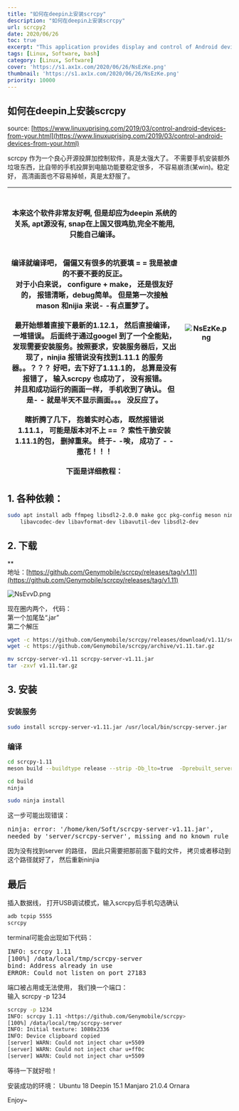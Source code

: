 ```yaml
---
title: "如何在deepin上安装scrcpy"
description: "如何在deepin上安装scrcpy"
url: scrcpy2
date: 2020/06/26
toc: true
excerpt: "This application provides display and control of Android devices connected on USB (or over TCP/IP). It does not require any root access. It works on GNU/Linux, Windows and macOS."
tags: [Linux, Software, bash]
category: [Linux, Software]
cover: 'https://s1.ax1x.com/2020/06/26/NsEzKe.png'
thumbnail: 'https://s1.ax1x.com/2020/06/26/NsEzKe.png'
priority: 10000
---
```


## 如何在deepin上安装scrcpy

source: [https://www.linuxuprising.com/2019/03/control-android-devices-from-your.html](https://www.linuxuprising.com/2019/03/control-android-devices-from-your.html)

scrcpy 作为一个良心开源投屏加控制软件，真是太强大了。 不需要手机安装额外垃圾东西，比自带的手机投屏到电脑功能要稳定很多， 不容易崩溃(某win)。稳定好， 高清画面也不容易掉帧，真是太舒服了。

| <br /><br />**本来**这个软件非常友好啊, 但是却应为deepin 系统的关系, apt源没有, snap在上国又很鸡肋,完全不能用, 只能自己编译。<br /><br /><br />编译就编译吧， 偏偏又有很多的坑要填 = = 我是被虐的不要不要的反正。<br />对于小白来说， configure + make， 还是很友好的， 报错清晰，debug简单。 但是第一次接触mason 和nijia 来说- -有点噩梦了。<br /><br />最开始想着直接下最新的1.12.1， 然后直接编译， 一堆错误。 后面终于通过googel 到了一个全能贴， 发现需要安装服务。按照要求，安装服务器后，又出现了，ninjia 报错说没有找到1.11.1 的服务器。。？？？ 好吧，去下好了1.11.1的， 总算是没有报错了， 输入scrcpy 也成功了， 没有报错。<br />并且和成功运行的画面一样， 手机收到了确认。 但是- - 就是半天不显示画面。。。 没反应了。<br /><br />瞎折腾了几下， 抱着实时心态， 既然报错说1.11.1， 可能是版本对不上 == ？ 索性干脆安装1.11.1的包， 删掉重来。 终于- -唉， 成功了 - - 撒花！！！<br /><br />下面是详细教程： |![NsEzKe.png](https://s1.ax1x.com/2020/06/26/NsEzKe.png)|
|---|:---:|



<a name="ss2DJ"></a>
## 1. 各种依赖：

```bash
sudo apt install adb ffmpeg libsdl2-2.0.0 make gcc pkg-config meson ninja-build \
    libavcodec-dev libavformat-dev libavutil-dev libsdl2-dev
```

<a name="T1Pew"></a>
## 2. 下载 
**<br />地址：[https://github.com/Genymobile/scrcpy/releases/tag/v1.11](https://github.com/Genymobile/scrcpy/releases/tag/v1.11)


![NsEvvD.png](https://s1.ax1x.com/2020/06/26/NsEvvD.png)

现在圈内两个， 代码：<br />第一个加尾坠“.jar”<br />第二个解压
```bash
wget -c https://github.com/Genymobile/scrcpy/releases/download/v1.11/scrcpy-server-v1.11
wget -c https://github.com/Genymobile/scrcpy/archive/v1.11.tar.gz

mv scrcpy-server-v1.11 scrcpy-server-v1.11.jar
tar -zxvf v1.11.tar.gz
```

<a name="Aqkr0"></a>
## 3. 安装

<a name="Tgac6"></a>
### 安装服务
```bash
sudo install scrcpy-server-v1.11.jar /usr/local/bin/scrcpy-server.jar
```

<a name="fMc6q"></a>
### 编译

```bash
cd scrcpy-1.11
meson build --buildtype release --strip -Db_lto=true  -Dprebuilt_server=../scrcpy-server-v1.11.jar

cd build
ninja

sudo ninja install
```

这一步可能出现错误：

<pre>
ninja: error: '/home/ken/Soft/scrcpy-server-v1.11.jar',
needed by 'server/scrcpy-server', missing and no known rule to make it
</pre>

因为没有找到server 的路径， 因此只需要把那前面下载的文件， 拷贝或者移动到这个路径就好了， 然后重新ninjia


## 最后
插入数据线， 打开USB调试模式，输入scrcpy后手机勾选确认
```bash
adb tcpip 5555
scrcpy
```

terminal可能会出现如下代码：

<pre>
INFO: scrcpy 1.11 <https://github.com/Genymobile/scrcpy>
[100%] /data/local/tmp/scrcpy-server
bind: Address already in use
ERROR: Could not listen on port 27183
</pre>

端口被占用或无法使用， 我们换一个端口：<br />输入 scrcpy -p 1234<br />
```bash
scrcpy -p 1234
INFO: scrcpy 1.11 <https://github.com/Genymobile/scrcpy>
[100%] /data/local/tmp/scrcpy-server
INFO: Initial texture: 1080x2336
INFO: Device clipboard copied
[server] WARN: Could not inject char u+5509
[server] WARN: Could not inject char u+ff0c
[server] WARN: Could not inject char u+5509
```

等待一下就好啦！

安装成功的环境：
Ubuntu 18
Deepin 15.1
Manjaro 21.0.4 Ornara

Enjoy~
